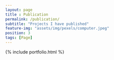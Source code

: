 ```yaml
---
layout: page
title : Publication
permalink: /publication/
subtitle: "Projects I have published"
feature-img: "assets/img/pexels/computer.jpeg"
position: 3
tags: [Page]
---
```


{% include portfolio.html %}
